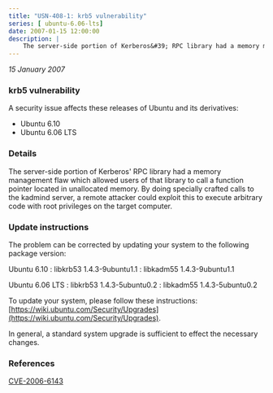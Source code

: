 ```yaml
---
title: "USN-408-1: krb5 vulnerability"
series: [ ubuntu-6.06-lts]
date: 2007-01-15 12:00:00
description: |
    The server-side portion of Kerberos&#39; RPC library had a memory management flaw which allowed users of that library to call a function pointer located in unallocated memory. By doing specially crafted calls to the kadmind server, a remote attacker could exploit this to execute arbitrary code with root privileges on the target computer.
--- 
```

 
 

*15 January 2007*

### krb5 vulnerability

A security issue affects these releases of Ubuntu and its derivatives:

* Ubuntu 6.10
* Ubuntu 6.06 LTS

### Details

The server-side portion of Kerberos&#39; RPC library had a memory management flaw which allowed users of that library to call a function pointer located in unallocated memory. By doing specially crafted calls to the kadmind server, a remote attacker could exploit this to execute arbitrary code with root privileges on the target computer.

### Update instructions

The problem can be corrected by updating your system to the following package version:

Ubuntu 6.10
 : libkrb53 <span>1.4.3-9ubuntu1.1</span>
 : libkadm55 <span>1.4.3-9ubuntu1.1</span>

Ubuntu 6.06 LTS
 : libkrb53 <span>1.4.3-5ubuntu0.2</span>
 : libkadm55 <span>1.4.3-5ubuntu0.2</span>

To update your system, please follow these instructions: [https://wiki.ubuntu.com/Security/Upgrades](https://wiki.ubuntu.com/Security/Upgrades).

In general, a standard system upgrade is sufficient to effect the necessary changes.

### References

 
 [CVE-2006-6143](http://people.ubuntu.com/~ubuntu-security/cve/CVE-2006-6143)
 

